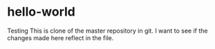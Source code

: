 # hello-world
Testing
This is clone of the master repository in git. I want to see if the changes made here reflect in the file.
